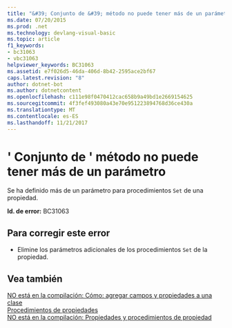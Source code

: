 ```yaml
---
title: "&#39; Conjunto de &#39; método no puede tener más de un parámetro"
ms.date: 07/20/2015
ms.prod: .net
ms.technology: devlang-visual-basic
ms.topic: article
f1_keywords:
- bc31063
- vbc31063
helpviewer_keywords: BC31063
ms.assetid: e7f026d5-46da-406d-8b42-2595ace2bf67
caps.latest.revision: "8"
author: dotnet-bot
ms.author: dotnetcontent
ms.openlocfilehash: c111e98f0470412cac658b9a49bd1e2669154625
ms.sourcegitcommit: 4f3fef493080a43e70e951223894768d36ce430a
ms.translationtype: MT
ms.contentlocale: es-ES
ms.lasthandoff: 11/21/2017
---
```

# <a name="39set39-method-cannot-have-more-than-one-parameter"></a>&#39; Conjunto de &#39; método no puede tener más de un parámetro
Se ha definido más de un parámetro para procedimientos `Set` de una propiedad.  
  
 **Id. de error:** BC31063  
  
## <a name="to-correct-this-error"></a>Para corregir este error  
  
-   Elimine los parámetros adicionales de los procedimientos `Set` de la propiedad.  
  
## <a name="see-also"></a>Vea también  
 [NO está en la compilación: Cómo: agregar campos y propiedades a una clase](http://msdn.microsoft.com/en-us/ae53f61b-3abc-413e-8931-703c5f5e8fc2)  
 [Procedimientos de propiedades](../../visual-basic/programming-guide/language-features/procedures/property-procedures.md)  
 [NO está en la compilación: Propiedades y procedimientos de propiedad](http://msdn.microsoft.com/en-us/23e2a1ec-7e9d-4109-8940-c703d981077b)
